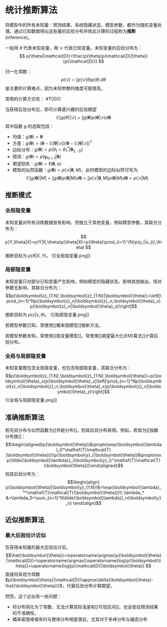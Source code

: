 # 统计推断算法

将模型中的所有未知量：预测结果、系统隐藏状态、模型参数，都作为随机变量处理。通过已知数据得出这些量的后验分布并依此计算的过程称为**推断**(inference)。

一般用 $\theta$ 代表未知变量，用 $\mathcal{D}$ 代表已知变量。未知变量的后验分布为：
$$ p(\theta|\mathcal{D})=\frac{p(\theta)p(\mathcal{D}|\theta)}{p(\mathcal{D})} $$

归一化常数：
$$ p(\mathcal{D})=\int p(\mathcal{D}|\theta)p(\theta) \, d\theta  $$
是主要的计算难点，因为未知参数的维度可能很高。

常用的计算方式有：
#TODO 


当获得后验分布后，即可计算感兴趣的后验期望
$$\mathbb{E}\left[g(\theta)|\mathcal{D}\right]=\int g(\boldsymbol{\theta})p(\boldsymbol{\theta}|\mathcal{D})d\boldsymbol{\theta}$$
其中函数 $g$ 的选取包括：
+ 均值：$g(\boldsymbol{\theta})=\boldsymbol{\theta}$
+ 方差：$g(\boldsymbol{\theta})=(\boldsymbol{\theta}-\mathbb{E}\left[\boldsymbol{\theta}|\mathcal{D}\right])(\boldsymbol{\theta}-\mathbb{E}\left[\boldsymbol{\theta}|\mathcal{D}\right])^\mathsf{T}$
+ 边际分布：$g(\boldsymbol{\theta})=p(\theta_{1}=\theta_{1}^{*}|\boldsymbol{\theta}_{2:D})$
+ 预测：$g(\boldsymbol{\theta})=p(\boldsymbol{y}_{N+1}|\boldsymbol{\theta})$
+ 期望损失：$g(\boldsymbol\theta)=\ell(\boldsymbol\theta,a)$
+ 模型的似然函数：$g(\boldsymbol{\theta})=p(\mathcal{D}|\boldsymbol{\theta},M)$，此时模型的边际似然可写为
$$\mathbb{E}\left[g(\boldsymbol{\theta})|M\right]=\int g(\boldsymbol{\theta})p(\boldsymbol{\theta}|M)d\boldsymbol{\theta}=\int p(\mathcal{D}|\boldsymbol{\theta},M)p(\boldsymbol{\theta}|M)d\boldsymbol{\theta}=p(\mathcal{D}|M)$$

## 推断模式

### 全局隐变量

未知变量对所有训练数据皆有影响，但独立于其他变量，例如模型参数，其联合分布为：
$$ p(Y,\theta|X)=p(Y|X,\theta)p(\theta|X)=p(\theta)\prod_{i=1}^{N}p(y_i|x_{i},\theta) $$
推断目标为 $p(\theta|X,Y)$。
![[全局隐变量.png]]

### 局部隐变量

未知变量只对部分已知变量产生影响，例如模型的隐藏状态，影响其他输出，但对参数无影响，其联合分布为：
$$p(\boldsymbol{x}_{1:N},\boldsymbol{z}_{1:N}|\boldsymbol{\theta})=\left[\prod_{n=1}^Np(\boldsymbol{x}_n|\boldsymbol{z}_n,\boldsymbol{\theta}_x)p(\boldsymbol{z}_n|\boldsymbol{\theta}_z)\right]$$
推断目标为 $p(z|x,\theta)$。
![[局部隐变量.png]]


若模型参数已知，常使用[[概率图模型]]推断方法。

若模型参数未知，常使用[[隐变量模型]]，常使用[[期望最大化(EM)算法]]计算后验分布。

### 全局与局部隐变量

未知变量既包含全局隐变量，也包含局部隐变量，其联合分布为：
$$p(\boldsymbol{x}_{1:N},\boldsymbol{z}_{1:N},\boldsymbol{\theta})=p(\boldsymbol{\theta}_x)p(\boldsymbol{\theta}_z)\left[\prod_{n=1}^Np(\boldsymbol{x}_n|\boldsymbol{z}_n,\boldsymbol{\theta}_x)p(\boldsymbol{z}_n|\boldsymbol{\theta}_z)\right]$$
![[全局与局部隐变量.png]]


## 准确推断算法

若先验分布与似然函数为[[共轭分布]]，则其后验分布易得。例如，若皆为[[指数分布族]]：
$$\begin{aligned}p(\boldsymbol{\theta})&\propto\exp(\boldsymbol{\lambda}_0^\mathsf{T}\mathcal{T}(\boldsymbol{\theta}))\\p(\boldsymbol{y}_i|\boldsymbol{\theta})&\propto\exp(\tilde{\boldsymbol{\lambda}}_i(\boldsymbol{y}_i)^\mathsf{T}\mathcal{T}(\boldsymbol{\theta}))\end{aligned}$$
则其后验分布为：
$$\begin{align}
p(\boldsymbol{\theta}|\boldsymbol{y}_{1:N})&=\exp(\boldsymbol{\lambda}_*^\mathsf{T}\mathcal{T}(\boldsymbol{\theta}))\\ 
\lambda_* &=\lambda_0+\sum_{n=1}^N\tilde{\boldsymbol{\lambda}}_n(\boldsymbol{y}_n)
\end{align}$$

## 近似推断算法

### 最大后验估计近似

在获得未知量的最大后验估计后，
$$\hat{\boldsymbol{\theta}}=\operatorname{argmax}p(\boldsymbol{\theta}|\mathcal{D})=\operatorname{argmax}\operatorname{log}p(\boldsymbol{\theta})+\operatorname{log}p(\mathcal{D}|\boldsymbol{\theta}) $$
直接将其视为常数 $p(\boldsymbol{\theta}|\mathcal{D})\approx\delta(\boldsymbol{\theta}-\hat{\boldsymbol{\theta}})$，代替后验分布计算期望。

然而，这个近似有一些问题：
+ 将分布简化为了常数，无法计算其标准差和[[可信区间]]。也会低估预测结果的不准确性。
+ 概率密度峰值有时与整体分布相差很远，尤其对于多峰分布与偏态分布

